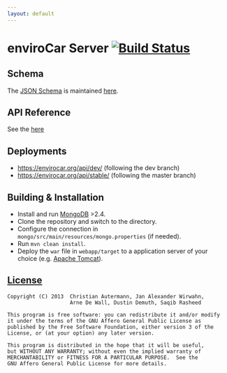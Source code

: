```yaml
---
layout: default
---
```


# enviroCar Server [![Build Status](https://travis-ci.org/enviroCar/enviroCar-server.png)](https://travis-ci.org/enviroCar/enviroCar-server) #

## Schema ##

The [JSON Schema](http://json-schema.org/) is maintained [here](https://github.com/enviroCar/enviroCar-server/tree/master/rest/src/main/resources/schema).

## API Reference ##

See the [here](api)

## Deployments ##

* https://envirocar.org/api/dev/ (following the dev branch)
* https://envirocar.org/api/stable/ (following the master branch)

## Building & Installation ##

* Install and run [MongoDB](http://www.mongodb.org/downloads) >2.4.
* Clone the repository and switch to the directory.
* Configure the connection in `mongo/src/main/resources/mongo.properties` (if needed).
* Run `mvn clean install`.
* Deploy the `war` file in `webapp/target` to a application server of your choice (e.g. [Apache Tomcat](http://tomcat.apache.org/)).

## [License](https://github.com/enviroCar/enviroCar-server/blob/master/LICENSE) ##

    Copyright (C) 2013  Christian Autermann, Jan Alexander Wirwahn,
                        Arne De Wall, Dustin Demuth, Saqib Rasheed

    This program is free software: you can redistribute it and/or modify
    it under the terms of the GNU Affero General Public License as
    published by the Free Software Foundation, either version 3 of the
    License, or (at your option) any later version.

    This program is distributed in the hope that it will be useful,
    but WITHOUT ANY WARRANTY; without even the implied warranty of
    MERCHANTABILITY or FITNESS FOR A PARTICULAR PURPOSE.  See the
    GNU Affero General Public License for more details.
